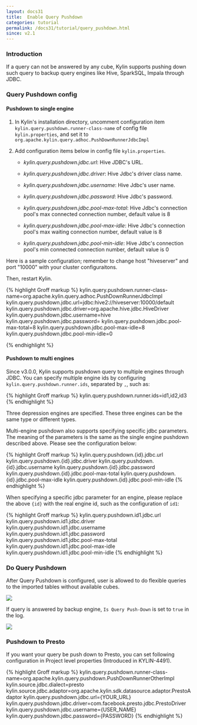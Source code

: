 ```yaml
---
layout: docs31
title:  Enable Query Pushdown
categories: tutorial
permalink: /docs31/tutorial/query_pushdown.html
since: v2.1
---
```


### Introduction

If a query can not be answered by any cube, Kylin supports pushing down such query to backup query engines like Hive, SparkSQL, Impala through JDBC.


### Query Pushdown config

#### Pushdown to single engine
1. In Kylin's installation directory, uncomment configuration item `kylin.query.pushdown.runner-class-name` of config file `kylin.properties`, and set it to `org.apache.kylin.query.adhoc.PushDownRunnerJdbcImpl`


2. Add configuration items below in config file `kylin.properties`. 

   - *kylin.query.pushdown.jdbc.url*: Hive JDBC's URL.

   - *kylin.query.pushdown.jdbc.driver*: Hive Jdbc's driver class name.

   - *kylin.query.pushdown.jdbc.username*: Hive Jdbc's user name.

   - *kylin.query.pushdown.jdbc.password*: Hive Jdbc's password.

   - *kylin.query.pushdown.jdbc.pool-max-total*: Hive Jdbc's connection pool's max connected connection number, default value is 8

   - *kylin.query.pushdown.jdbc.pool-max-idle*: Hive Jdbc's connection pool's max waiting connection number, default value is 8

   - *kylin.query.pushdown.jdbc.pool-min-idle*: Hive Jdbc's connection pool's min connected connection number, default value is 0

Here is a sample configuration; remember to change host "hiveserver" and port "10000" with your cluster configuraitons.

Then, restart Kylin.

{% highlight Groff markup %}
kylin.query.pushdown.runner-class-name=org.apache.kylin.query.adhoc.PushDownRunnerJdbcImpl
kylin.query.pushdown.jdbc.url=jdbc:hive2://hiveserver:10000/default
kylin.query.pushdown.jdbc.driver=org.apache.hive.jdbc.HiveDriver
kylin.query.pushdown.jdbc.username=hive
kylin.query.pushdown.jdbc.password=
kylin.query.pushdown.jdbc.pool-max-total=8
kylin.query.pushdown.jdbc.pool-max-idle=8
kylin.query.pushdown.jdbc.pool-min-idle=0

{% endhighlight %}

#### Pushdown to multi engines
Since v3.0.0, Kylin supports pushdown query to multiple engines through JDBC.
You can specify multiple engine ids by configuring `kylin.query.pushdown.runner.ids`, separated by `,`, such as:

{% highlight Groff markup %}
kylin.query.pushdown.runner.ids=id1,id2,id3
{% endhighlight %}

Three depression engines are specified. These three engines can be the same type or different types.

Multi-engine pushdown also supports specifying specific jdbc parameters. The meaning of the parameters is the same as the single engine pushdown described above. Please see the configuration below:

{% highlight Groff markup %}
kylin.query.pushdown.{id}.jdbc.url
kylin.query.pushdown.{id}.jdbc.driver
kylin.query.pushdown.{id}.jdbc.username
kylin.query.pushdown.{id}.jdbc.password
kylin.query.pushdown.{id}.jdbc.pool-max-total
kylin.query.pushdown.{id}.jdbc.pool-max-idle
kylin.query.pushdown.{id}.jdbc.pool-min-idle
{% endhighlight %}

When specifying a specific jdbc parameter for an engine, please replace the above `{id}` with the real engine id, such as the configuration of `id1`:

{% highlight Groff markup %}
kylin.query.pushdown.id1.jdbc.url
kylin.query.pushdown.id1.jdbc.driver
kylin.query.pushdown.id1.jdbc.username
kylin.query.pushdown.id1.jdbc.password
kylin.query.pushdown.id1.jdbc.pool-max-total
kylin.query.pushdown.id1.jdbc.pool-max-idle
kylin.query.pushdown.id1.jdbc.pool-min-idle
{% endhighlight %}


### Do Query Pushdown

After Query Pushdown is configured, user is allowed to do flexible queries to the imported tables without available cubes.

   ![](/images/tutorial/2.1/push_down/push_down_1.png)

If query is answered by backup engine, `Is Query Push-Down` is set to `true` in the log.

   ![](/images/tutorial/2.1/push_down/push_down_2.png)
   
  
### Pushdown to Presto 

If you want your query be push down to Presto, you can set following configuration in Project level properties (Introduced in KYLIN-4491).

{% highlight Groff markup %}
kylin.query.pushdown.runner-class-name=org.apache.kylin.query.pushdown.PushDownRunnerOtherImpl
kylin.source.jdbc.dialect=presto
kylin.source.jdbc.adaptor=org.apache.kylin.sdk.datasource.adaptor.PrestoAdaptor
kylin.query.pushdown.jdbc.url={YOUR_URL}
kylin.query.pushdown.jdbc.driver=com.facebook.presto.jdbc.PrestoDriver
kylin.query.pushdown.jdbc.username={USER_NAME}
kylin.query.pushdown.jdbc.password={PASSWORD}
{% endhighlight %}    
